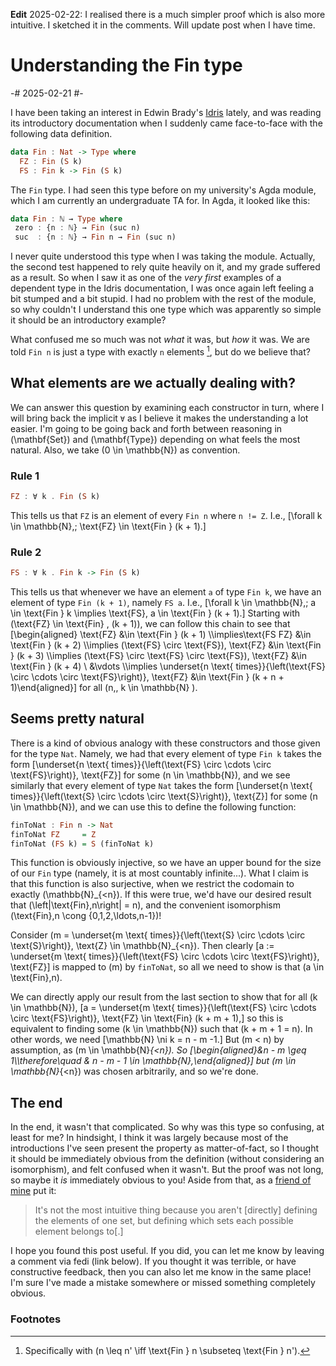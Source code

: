 **Edit** 2025-02-22: I realised there is a much simpler proof which is also more intuitive. I sketched it in the comments. Will update post when I have time.

# Understanding the Fin type

-# 2025-02-21 #-

I have been taking an interest in Edwin Brady's [Idris](https://www.idris-lang.org/) lately, and was reading its introductory documentation when I suddenly came face-to-face with the following data definition.

```hs
data Fin : Nat -> Type where
  FZ : Fin (S k)
  FS : Fin k -> Fin (S k)
```

The `Fin` type. I had seen this type before on my university's Agda module, which I am currently an undergraduate TA for. In Agda, it looked like this:

```hs
data Fin : ℕ → Type where
 zero : {n : ℕ} → Fin (suc n)
 suc  : {n : ℕ} → Fin n → Fin (suc n)
```

I never quite understood this type when I was taking the module. Actually, the second test happened to rely quite heavily on it, and my grade suffered as a result. So when I saw it as one of the *very first* examples of a dependent type in the Idris documentation, I was once again left feeling a bit stumped and a bit stupid. I had no problem with the rest of the module, so why couldn't I understand this one type which was apparently so simple it should be an introductory example?

What confused me so much was not *what* it was, but *how* it was. We are told `Fin n` is just a type with exactly `n` elements [^1], but do we believe that?

## What elements are we actually dealing with?

We can answer this question by examining each constructor in turn, where I will bring back the implicit `∀` as I believe it makes the understanding a lot easier. I'm going to be going back and forth between reasoning in \(\mathbf{Set}\) and \(\mathbf{Type}\) depending on what feels the most natural. Also, we take \(0 \in \mathbb{N}\) as convention.

### Rule 1

```hs
FZ : ∀ k . Fin (S k)
```

This tells us that `FZ` is an element of every `Fin n` where `n != Z`. I.e., \[\forall k \in \mathbb{N},\; \text{FZ} \in \text{Fin } (k + 1).\]

### Rule 2

```hs
FS : ∀ k . Fin k -> Fin (S k)
```

This tells us that whenever we have an element `a` of type `Fin k`, we have an element of type `Fin (k + 1)`, namely `FS a`. I.e.,
\[\forall k \in \mathbb{N},\; a \in \text{Fin } k \implies \text{FS}\, a \in \text{Fin } (k + 1).\] Starting with \(\text{FZ} \in \text{Fin} \, (k + 1)\), we can follow this chain to see that
\[\begin{aligned} \text{FZ} &\in \text{Fin } (k + 1) \\\implies\text{FS FZ} &\in \text{Fin } (k + 2) \\\implies (\text{FS} \circ \text{FS})\, \text{FZ} &\in \text{Fin } (k + 3) \\\implies (\text{FS} \circ \text{FS} \circ \text{FS})\, \text{FZ} &\in \text{Fin } (k + 4) \\ &\vdots \\\implies \underset{n \text{ times}}{\left(\text{FS} \circ \cdots \circ \text{FS}\right)}\, \text{FZ} &\in \text{Fin } (k + n + 1)\end{aligned}\] for all \(n,\, k \in \mathbb{N} \).

## Seems pretty natural

There is a kind of obvious analogy with these constructors and those given for the type `Nat`. Namely, we had that every element of type `Fin k` takes the form
\[\underset{n \text{ times}}{\left(\text{FS} \circ \cdots \circ \text{FS}\right)}\, \text{FZ}\] for some \(n \in \mathbb{N}\), and we see similarly that every element of type `Nat` takes the form
\[\underset{n \text{ times}}{\left(\text{S} \circ \cdots \circ \text{S}\right)}\, \text{Z}\] for some \(n \in \mathbb{N}\),
and we can use this to define the following function:

```hs
finToNat : Fin n -> Nat
finToNat FZ     = Z
finToNat (FS k) = S (finToNat k)
```

This function is obviously injective, so we have an upper bound for the size of our `Fin` type (namely, it is at most countably infinite...). What I claim is that this function is also surjective, when we restrict the codomain to exactly \(\mathbb{N}_{<n}\). If this were true, we'd have our desired result that \(\left|\text{Fin}\,n\right| = n\), and the convenient isomorphism \(\text{Fin}\,n \cong \{0,1,2,\ldots,n-1\}\)!

Consider \(m = \underset{m \text{ times}}{\left(\text{S} \circ \cdots \circ \text{S}\right)}\, \text{Z} \in \mathbb{N}_{<n}\). Then clearly \[a := \underset{m \text{ times}}{\left(\text{FS} \circ \cdots \circ \text{FS}\right)}\, \text{FZ}\] is mapped to \(m\) by `finToNat`, so all we need to show is that \(a \in \text{Fin}\,n\).

We can directly apply our result from the last section to show that for all \(k \in \mathbb{N}\),
\[a = \underset{m \text{ times}}{\left(\text{FS} \circ \cdots \circ \text{FS}\right)}\, \text{FZ} \in \text{Fin} (k + m + 1),\] so this is equivalent to finding some \(k \in \mathbb{N}\) such that \(k + m + 1 = n\). In other words, we need \[\mathbb{N} \ni k = n - m -1.\]
But \(m < n\) by assumption, as \(m \in \mathbb{N}_{<n}\). So
\[\begin{aligned}&n - m \geq 1\\\therefore\quad & n - m - 1 \in \mathbb{N},\end{aligned}\] but \(m \in \mathbb{N}_{<n}\) was chosen arbitrarily, and so we're done.

## The end

In the end, it wasn't that complicated. So why was this type so confusing, at least for me? In hindsight, I think it was largely because most of the introductions I've seen present the property as matter-of-fact, so I thought it should be immediately obvious from the definition (without considering an isomorphism), and felt confused when it wasn't. But the proof was not long, so maybe it *is* immediately obvious to you! Aside from that, as a [friend of mine](https://anna-maths.xyz/) put it:

> It's not the most intuitive thing because you aren't [directly] defining the elements of one set, but defining which sets each possible element belongs to[.]

I hope you found this post useful. If you did, you can let me know by leaving a comment via fedi (link below). If you thought it was terrible, or have constructive feedback, then you can also let me know in the same place! I'm sure I've made a mistake somewhere or missed something completely obvious.

### Footnotes

[^1]: Specifically with \(n \leq n' \iff \text{Fin } n \subseteq \text{Fin } n'\).
